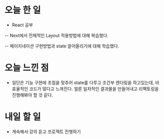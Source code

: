 # 오늘 한 일

-   React 공부

-- Next에서 전체적인 Layout 적용방법에 대해 복습했다.

-- 페이지네이션 구현방법과 state 끌어올리기에 대해 학습했다.

# 오늘 느낀 점

-   일단은 기능 구현에 초점을 맞추어 state를 다루고 조건부 렌더링을 하고있는데, 비효율적인 코드가 많다고 느껴진다. 얼른 일차적인 결과물을 만들어내고 리팩토링을 진행해봐야 할 것 같다.

# 내일 할 일

-   계속해서 강의 듣고 프로젝트 진행하기
